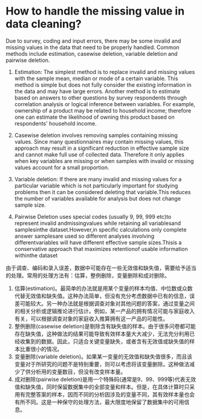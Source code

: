 # How to handle the missing value in data cleaning?

Due to survey, coding and input errors, there may be some invalid and missing values in the data that need to be properly handled. Common methods include estimation, casewise deletion, variable deletion and pairwise deletion.

1. Estimation: The simplest method is to replace invalid and missing values with the sample mean, median or mode of a certain variable. This method is simple but does not fully consider the existing information in the data and may have large errors. Another method is to estimate based on answers to other questions by survey respondents through correlation analysis or logical inference between variables. For example, ownership of a product may be related to household income; therefore one can estimate the likelihood of owning this product based on respondents' household income.

2. Casewise deletion involves removing samples containing missing values. Since many questionnaires may contain missing values, this approach may result in a significant reduction in effective sample size and cannot make full use of collected data. Therefore it only applies when key variables are missing or when samples with invalid or missing values account for a small proportion.

3. Variable deletion: If there are many invalid and missing values for a particular variable which is not particularly important for studying problems then it can be considered deleting that variable.This reduces the number of variables available for analysis but does not change sample size.

4. Pairwise Deletion uses special codes (usually 9, 99, 999 etc)to represent invalid andmissingvalues while retaining all variablesand samplesinthe dataset.However,in specific calculations only complete answer samplesare used so different analyses involving differentvariables will have different effective sample sizes.Thisis a conservative approach that maximizes retentionof usable information withinthe dataset


由于调查、编码和录入误差，数据中可能存在一些无效值和缺失值，需要给予适当的处理。常用的处理方法有：估算，整例删除，变量删除和成对删除。

1. 估算(estimation)。最简单的办法就是用某个变量的样本均值、中位数或众数代替无效值和缺失值。这种办法简单，但没有充分考虑数据中已有的信息，误差可能较大。另一种办法就是根据调查对象对其他问题的答案，通过变量之间的相关分析或逻辑推论进行估计。例如，某一产品的拥有情况可能与家庭收入有关，可以根据调查对象的家庭收入推算拥有这一产品的可能性。
2. 整例删除(casewise deletion)是剔除含有缺失值的样本。由于很多问卷都可能存在缺失值，这种做法的结果可能导致有效样本量大大减少，无法充分利用已经收集到的数据。因此，只适合关键变量缺失，或者含有无效值或缺失值的样本比重很小的情况。
3. 变量删除(variable deletion)。如果某一变量的无效值和缺失值很多，而且该变量对于所研究的问题不是特别重要，则可以考虑将该变量删除。这种做法减少了供分析用的变量数目，但没有改变样本量。
4. 成对删除(pairwise deletion)是用一个特殊码(通常是9、99、999等)代表无效值和缺失值，同时保留数据集中的全部变量和样本。但是，在具体计算时只采用有完整答案的样本，因而不同的分析因涉及的变量不同，其有效样本量也会有所不同。这是一种保守的处理方法，最大限度地保留了数据集中的可用信息。
